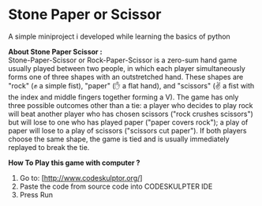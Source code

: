 # Stone Paper or Scissor
A simple miniproject i developed while learning the basics of python </br>

<b>About Stone Paper Scissor :</b></br> Stone-Paper-Scissor or Rock-Paper-Scissor is a zero-sum hand game usually played between two people, in which each player simultaneously forms one of three shapes with an outstretched hand. These shapes are "rock" (✊ a simple fist), "paper" (✋ a flat hand), and "scissors" (✌️ a fist with the index and middle fingers together forming a V). The game has only three possible outcomes other than a tie: a player who decides to play rock will beat another player who has chosen scissors ("rock crushes scissors") but will lose to one who has played paper ("paper covers rock"); a play of paper will lose to a play of scissors ("scissors cut paper"). If both players choose the same shape, the game is tied and is usually immediately replayed to break the tie.</br>

<b>How To Play this game with computer ? </b><br> 
1. Go to: [http://www.codeskulptor.org/] 
2. Paste the code from source code into CODESKULPTER IDE
3. Press Run 
</BR></br>


